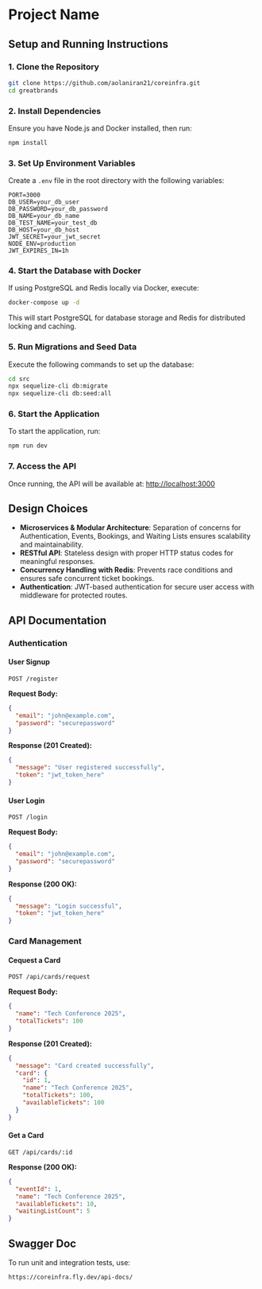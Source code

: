 # Project Name

## Setup and Running Instructions

### 1. Clone the Repository

```bash
git clone https://github.com/aolaniran21/coreinfra.git
cd greatbrands
```

### 2. Install Dependencies

Ensure you have Node.js and Docker installed, then run:

```bash
npm install
```

### 3. Set Up Environment Variables

Create a `.env` file in the root directory with the following variables:

```plaintext
PORT=3000
DB_USER=your_db_user
DB_PASSWORD=your_db_password
DB_NAME=your_db_name
DB_TEST_NAME=your_test_db
DB_HOST=your_db_host
JWT_SECRET=your_jwt_secret
NODE_ENV=production
JWT_EXPIRES_IN=1h
```

### 4. Start the Database with Docker

If using PostgreSQL and Redis locally via Docker, execute:

```bash
docker-compose up -d
```

This will start PostgreSQL for database storage and Redis for distributed locking and caching.

### 5. Run Migrations and Seed Data

Execute the following commands to set up the database:

```bash
cd src
npx sequelize-cli db:migrate
npx sequelize-cli db:seed:all
```

### 6. Start the Application

To start the application, run:

```bash
npm run dev
```

### 7. Access the API

Once running, the API will be available at: [http://localhost:3000](http://localhost:3000)

## Design Choices

- **Microservices & Modular Architecture**: Separation of concerns for Authentication, Events, Bookings, and Waiting Lists ensures scalability and maintainability.
- **RESTful API**: Stateless design with proper HTTP status codes for meaningful responses.
- **Concurrency Handling with Redis**: Prevents race conditions and ensures safe concurrent ticket bookings.
- **Authentication**: JWT-based authentication for secure user access with middleware for protected routes.

## API Documentation

### Authentication

#### User Signup

`POST /register`

**Request Body:**

```json
{
  "email": "john@example.com",
  "password": "securepassword"
}
```

**Response (201 Created):**

```json
{
  "message": "User registered successfully",
  "token": "jwt_token_here"
}
```

#### User Login

`POST /login`

**Request Body:**

```json
{
  "email": "john@example.com",
  "password": "securepassword"
}
```

**Response (200 OK):**

```json
{
  "message": "Login successful",
  "token": "jwt_token_here"
}
```

### Card Management

#### Cequest a Card

`POST /api/cards/request`

**Request Body:**

```json
{
  "name": "Tech Conference 2025",
  "totalTickets": 100
}
```

**Response (201 Created):**

```json
{
  "message": "Card created successfully",
  "card": {
    "id": 1,
    "name": "Tech Conference 2025",
    "totalTickets": 100,
    "availableTickets": 100
  }
}
```

#### Get a Card

`GET /api/cards/:id`

**Response (200 OK):**

```json
{
  "eventId": 1,
  "name": "Tech Conference 2025",
  "availableTickets": 10,
  "waitingListCount": 5
}
```

## Swagger Doc

To run unit and integration tests, use:

```bash
https://coreinfra.fly.dev/api-docs/
```
